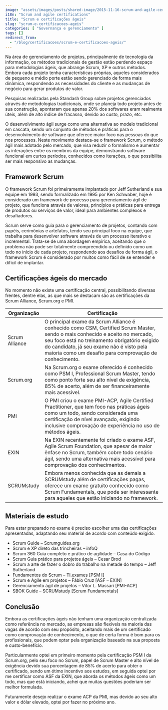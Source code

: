 ```yaml
---
image: "assets/images/posts/shared-image/2015-11-16-scrum-and-agile-certifications.jpg"
i18n: "Scrum and agile certifications"
title: "Scrum e certificações ágeis"
slug: "scrum-e-certificacoes-ageis"
categories: [ "Governança e gerenciamento" ]
tags: []
redirect_from:
  - "/blog/certificacoes/scrum-e-certificacoes-ageis/"
---
```

Na área de gerenciamento de projetos, principalmente de tecnologia da informação, os métodos tradicionais de gestão estão perdendo espaço para metodologias ágeis, que abrange Scrum, XP e outros métodos. Embora cada projeto tenha características próprias, aqueles considerados de pequeno e médio porte estão sendo gerenciado de forma mais dinâmica, respondendo as necessidades do cliente e as mudanças de negócio para gerar produtos de valor.

Pesquisas realizadas pela Standash Group sobre projetos gerenciados através de metodologias tradicionais, onde se planeja todo projeto antes de sua construção, apontaram que apenas 20% dos softwares eram realmente úteis, além de alto índice de fracasso, devido ao custo, prazo, etc.

O desenvolvimento ágil surge como uma alternativa ao modelo tradicional em cascata, sendo um conjunto de métodos e práticas para o desenvolvimento de software que oferece maior foco nas pessoas do que nos processos. Neste movimento destaca-se o framework Scrum, o método ágil mais adotado pelo mercado, que visa reduzir o formalismo e aumentar as interações entre os membros da equipe, demonstrando software funcional em curtos períodos, conhecidos como iterações, o que possibilita ser mais responsivo as mudanças.

## Framework Scrum

O framework Scrum foi primeiramente implantado por Jeff Sutherland e sua equipe em 1993, sendo formalizado em 1995 por Ken Schwaber, hoje é considerado um framework de processo para gerenciamento ágil de projeto, que funciona através de valores, princípios e práticas para entrega de produtos ou serviços de valor, ideal para ambientes complexos e desafiadores.

Scrum serve como guia para o gerenciamento de projetos, contando com papéis, cerimônias e artefatos, tendo seu principal foco na equipe, que trabalha para desenvolver software através de um processo iterativo e incremental. Trata-se de uma abordagem empírica, aceitando que o problema não pode ser totalmente compreendido ou definido como um todo no início de cada projeto, respondendo aos desafios de forma ágil, o framework Scrum é considerado por muitos como fácil de se entender e difícil de implantar.

## Certificações ágeis do mercado

No momento não existe uma certificação central, possibilitando diversas frentes, dentre elas, as que mais se destacam são as certificações da Scrum Alliance, Scrum.org e PMI.

<div class="table-responsive">
  <table class="table table-hover">
    <thead class="thead-light">
      <tr>
        <th scope="col">Organização</th>
        <th scope="col">Certificação</th>
      </tr>
    </thead>
    <tbody>
      <tr>
        <td>Scrum Alliance</td>
        <td>O principal exame da Scrum Alliance é conhecido como CSM, Certified Scrum Master, sendo o mais conhecido e aceito no mercado, seu foco está no treinamento obrigatório exigido do candidato, já seu exame não é visto pela maioria como um desafio para comprovação de conhecimento.</td>
      </tr>
      <tr>
        <td>Scrum.org</td>
        <td>Na Scrum.org o exame oferecido é conhecido como PSM I, Professional Scrum Master, tendo como ponto forte seu alto nível de exigência, 85% de acerto, além de ser financeiramente mais acessível.</td>
      </tr>
      <tr>
        <td>PMI</td>
        <td>O PMI criou o exame PMI-ACP, Agile Certified Practitioner, que tem foco nas práticas ágeis como um todo, sendo considerada uma certificação de nível avançado, exigindo inclusive comprovação de experiência no uso de métodos ágeis.</td>
      </tr>
      <tr>
        <td>EXIN</td>
        <td>Na EXIN recentemente foi criado o exame ASF, Agile Scrum Foundation, que apesar de maior ênfase no Scrum, também cobre todo cenário ágil, sendo uma alternativa mais acessível para comprovação dos conhecimentos.</td>
      </tr>
      <tr>
        <td>SCRUMstudy</td>
        <td>Embora menos conhecida que as demais a SCRUMstudy além de certificações pagas, oferece um exame gratuito conhecido como Scrum Fundamentals, que pode ser interessante para aqueles que estão iniciando no framework.</td>
      </tr>
    </tbody>
  </table>
</div>

## Materiais de estudo

Para estar preparado no exame é preciso escolher uma das certificações apresentadas, adaptando seu material de acordo com conteúdo exigido.

- Scrum Guide – Scrumguides.org
- Scrum e XP direto das trincheiras – infoQ
- Scrum 360 Guia completo e prático de agilidade – Casa do Código
- Scrum Guia prático para projetos ágeis – Cesar Brod
- Scrum a arte de fazer o dobro do trabalho na metade do tempo – Jeff Sutherland
- Fundamentos do Scrum – TI.exames [PSM I]
- Scrum e Agile em projetos – Fábio Cruz [ASF – EXIN]
- Gerenciamento ágil de projetos – Vitor L. Massari [PMI-ACP]
- SBOK Guide – SCRUMstudy [Scrum Fundamentals]

## Conclusão

Embora as certificações ágeis não tenham uma organização centralizada como referência no mercado, as empresas são flexíveis na maioria das vagas de acordo com seu propósito, aceitando mais de um certificado como comprovação de conhecimento, o que de certa forma é bom para os profissionais, que podem optar pela organização baseado na sua proposta e custo-benefício.

Particularmente optei em primeiro momento pela certificação PSM I da Scrum.org, pelo seu foco no Scrum, papel de Scrum Master e alto nível de exigência devido sua porcentagem de 85% de acerto para obter o certificado, sendo um ótimo incentivo aos estudos, em seguida optei por me certificar como ASF da EXIN, que aborda os métodos ágeis como um todo, mas que está iniciando, achei que muitas questões poderiam ser melhor formulada.

Futuramente desejo realizar o exame ACP da PMI, mas devido ao seu alto valor e dólar elevado, optei por fazer no próximo ano.